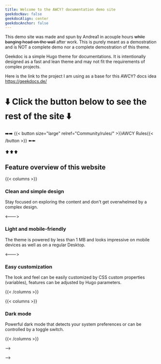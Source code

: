 ```yaml
---
title: Welcome to the AWCY? documentation demo site
geekdocNav: false
geekdocAlign: center
geekdocAnchor: false
---
```


<!-- markdownlint-capture -->
<!-- markdownlint-disable MD033 -->

<!--
<span class="badge-placeholder">[![Build Status](https://img.shields.io/drone/build/thegeeklab/hugo-geekdoc?logo=drone&server=https%3A%2F%2Fdrone.thegeeklab.de)](https://drone.thegeeklab.de/thegeeklab/hugo-geekdoc)</span>
<span class="badge-placeholder">[![Hugo Version](https://img.shields.io/badge/hugo-0.83-blue.svg)](https://gohugo.io)</span>
<span class="badge-placeholder">[![GitHub release](https://img.shields.io/github/v/release/thegeeklab/hugo-geekdoc)](https://github.com/thegeeklab/hugo-geekdoc/releases/latest)</span>
<span class="badge-placeholder">[![GitHub contributors](https://img.shields.io/github/contributors/thegeeklab/hugo-geekdoc)](https://github.com/thegeeklab/hugo-geekdoc/graphs/contributors)</span>
<span class="badge-placeholder">[![License: MIT](https://img.shields.io/github/license/thegeeklab/hugo-geekdoc)](https://github.com/thegeeklab/hugo-geekdoc/blob/main/LICENSE)</span>
-->

<!-- markdownlint-restore -->

This demo site was made and spun by Andrea1 in acouple hours ~~while banging head on the wall~~ after work. This is purely meant as a demostration and is NOT a complete demo nor a complete demostration of this theme.

Geekdoc is a simple Hugo theme for documentations. It is intentionally designed as a fast and lean theme and may not fit the requirements of complex projects. 

Here is the link to the project I am using as a base for this AWCY? docs idea https://geekdocs.de/

<!-- {{< button size="large" relref="usage/getting-started/" >}}Getting Started{{< /button >}} -->


# ⬇️ Click the button below to see the rest of the site ⬇️
➡️➡️
{{< button size="large" relref="Community/rules/" >}}AWCY Rules{{< /button >}}
⬅️⬅️

⬆️⬆️⬆️



## Feature overview of this website

{{< columns >}}

### Clean and simple design

Stay focused on exploring the content and don't get overwhelmed by a complex design.

<--->

### Light and mobile-friendly

The theme is powered by less than 1 MB and looks impressive on mobile devices as well as on a regular Desktop.

<--->

### Easy customization

The look and feel can be easily customized by CSS custom properties (variables), features can be adjusted by Hugo parameters.

{{< /columns >}}

{{< columns >}}

### Dark mode

Powerful dark mode that detects your system preferences or can be controlled by a toggle switch.

{{< /columns >}}


<!--
### Zero initial configuration

Getting started in minutes. The theme is shipped with a default configuration and works out of the box.

<--->
-->

<!--
### Handy shortcodes

We included some (hopefully) useful custom shortcodes so you don't have to and can focus on writing amazing docs.

<--->
-->
